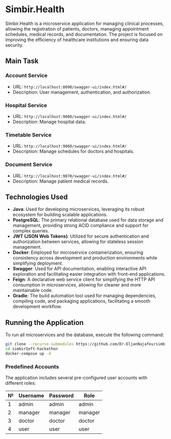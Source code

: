 # Simbir.Health

Simbir.Health is a microservice application for managing clinical processes, allowing the registration of patients, doctors, managing appointment schedules, medical records, and documentation. The project is focused on improving the efficiency of healthcare institutions and ensuring data security.

## Main Task

### Account Service
- URL: `http://localhost:8090/swagger-ui/index.html#/`
- Description: User management, authentication, and authorization.

### Hospital Service
- URL: `http://localhost:9080/swagger-ui/index.html#/`
- Description: Manage hospital data.

### Timetable Service
- URL: `http://localhost:9060/swagger-ui/index.html#/`
- Description: Manage schedules for doctors and hospitals.

### Document Service
- URL: `http://localhost:9070/swagger-ui/index.html#/`
- Description: Manage patient medical records.

## Technologies Used

- **Java**: Used for developing microservices, leveraging its robust ecosystem for building scalable applications.
- **PostgreSQL**: The primary relational database used for data storage and management, providing strong ACID compliance and support for complex queries.
- **JWT (JSON Web Tokens)**: Utilized for secure authentication and authorization between services, allowing for stateless session management.
- **Docker**: Employed for microservice containerization, ensuring consistency across development and production environments while simplifying deployment.
- **Swagger**: Used for API documentation, enabling interactive API exploration and facilitating easier integration with front-end applications.
- **Feign**: A declarative web service client for simplifying the HTTP API consumption in microservices, allowing for cleaner and more maintainable code.
- **Gradle**: The build automation tool used for managing dependencies, compiling code, and packaging applications, facilitating a smooth development workflow.

## Running the Application

To run all microservices and the database, execute the following command:

```bash
git clone --recurse-submodules https://github.com/Dr-EljanNajafov/simbirSoft-hackathon
cd simbirSoft-hackathon
docker-compose up -d
```

### Predefined Accounts

The application includes several pre-configured user accounts with different roles:

| №  | Username | Password | Role    |
|----|----------|----------|---------|
| 1  | admin    | admin    | admin   |
| 2  | manager  | manager  | manager |
| 3  | doctor   | doctor   | doctor  |
| 4  | user     | user     | user    |
